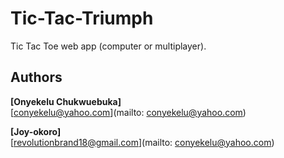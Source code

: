 # Tic-Tac-Triumph
Tic Tac Toe web app (computer or multiplayer).

## Authors
**[Onyekelu Chukwuebuka]**  
[conyekelu@yahoo.com](mailto: conyekelu@yahoo.com)
 


**[Joy-okoro]**  
[revolutionbrand18@gmail.com](mailto: conyekelu@yahoo.com)
 